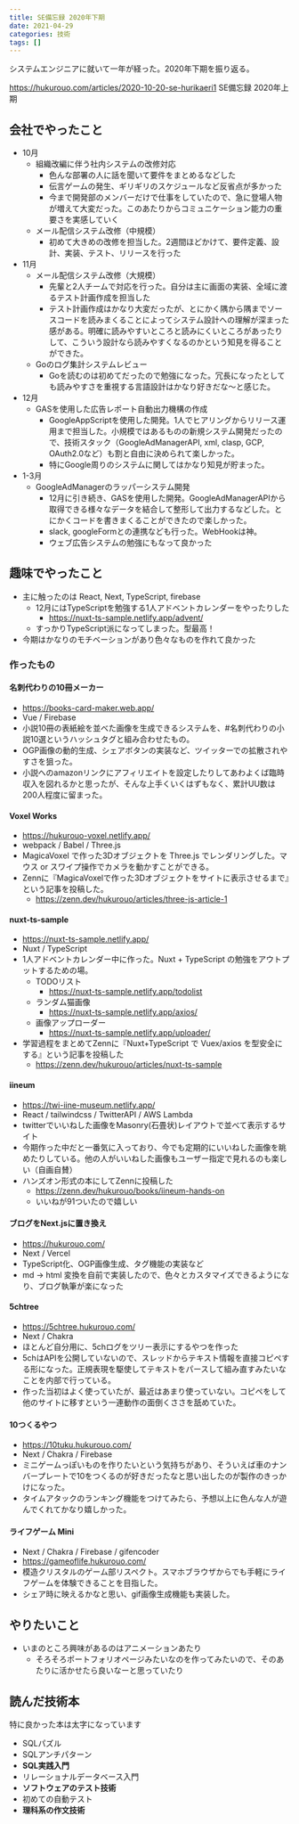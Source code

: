```yaml
---
title: SE備忘録 2020年下期
date: 2021-04-29
categories: 技術
tags: []
---
```

システムエンジニアに就いて一年が経った。2020年下期を振り返る。

https://hukurouo.com/articles/2020-10-20-se-hurikaeri1
SE備忘録 2020年上期

## 会社でやったこと

- 10月
  - 組織改編に伴う社内システムの改修対応
    - 色んな部署の人に話を聞いて要件をまとめるなどした
    - 伝言ゲームの発生、ギリギリのスケジュールなど反省点が多かった
    - 今まで開発部のメンバーだけで仕事をしていたので、急に登場人物が増えて大変だった。このあたりからコミュニケーション能力の重要さを実感していく
  - メール配信システム改修（中規模）
    - 初めて大きめの改修を担当した。2週間ほどかけて、要件定義、設計、実装、テスト、リリースを行った
- 11月
  - メール配信システム改修（大規模）
    - 先輩と2人チームで対応を行った。自分は主に画面の実装、全域に渡るテスト計画作成を担当した
    - テスト計画作成はかなり大変だったが、とにかく隅から隅までソースコードを読みまくることによってシステム設計への理解が深まった感がある。明確に読みやすいところと読みにくいところがあったりして、こういう設計なら読みやすくなるのかという知見を得ることができた。
  - Goのログ集計システムレビュー
    - Goを読むのは初めてだったので勉強になった。冗長になったとしても読みやすさを重視する言語設計はかなり好きだな～と感じた。
- 12月
  - GASを使用した広告レポート自動出力機構の作成
    - GoogleAppScriptを使用した開発。1人でヒアリングからリリース運用まで担当した。小規模ではあるものの新規システム開発だったので、技術スタック（GoogleAdManagerAPI, xml, clasp, GCP, OAuth2.0など）も割と自由に決められて楽しかった。
    - 特にGoogle周りのシステムに関してはかなり知見が貯まった。
- 1-3月
  - GoogleAdManagerのラッパーシステム開発
    - 12月に引き続き、GASを使用した開発。GoogleAdManagerAPIから取得できる様々なデータを結合して整形して出力するなどした。とにかくコードを書きまくることができたので楽しかった。
    - slack, googleFormとの連携なども行った。WebHookは神。
    - ウェブ広告システムの勉強にもなって良かった

## 趣味でやったこと

- 主に触ったのは React, Next, TypeScript, firebase
  - 12月にはTypeScriptを勉強する1人アドベントカレンダーをやったりした
    - https://nuxt-ts-sample.netlify.app/advent/ 
  - すっかりTypeScript派になってしまった。型最高！
- 今期はかなりのモチベーションがあり色々なものを作れて良かった

### 作ったもの

#### 名刺代わりの10冊メーカー
  - https://books-card-maker.web.app/
  - Vue / Firebase
  - 小説10冊の表紙絵を並べた画像を生成できるシステムを、#名刺代わりの小説10選というハッシュタグと組み合わせたもの。
  - OGP画像の動的生成、シェアボタンの実装など、ツイッターでの拡散されやすさを狙った。
  - 小説へのamazonリンクにアフィリエイトを設定したりしてあわよくば臨時収入を図れるかと思ったが、そんな上手くいくはずもなく、累計UU数は200人程度に留まった。

#### Voxel Works
- https://hukurouo-voxel.netlify.app/
- webpack / Babel / Three.js
- MagicaVoxel で作った3Dオブジェクトを Three.js でレンダリングした。マウス or スワイプ操作でカメラを動かすことができる。
- Zennに『MagicaVoxelで作った3Dオブジェクトをサイトに表示させるまで』という記事を投稿した。
  - https://zenn.dev/hukurouo/articles/three-js-article-1

#### nuxt-ts-sample
- https://nuxt-ts-sample.netlify.app/
- Nuxt / TypeScript
- 1人アドベントカレンダー中に作った。Nuxt + TypeScript の勉強をアウトプットするための場。
  - TODOリスト
    - https://nuxt-ts-sample.netlify.app/todolist
  - ランダム猫画像
    - https://nuxt-ts-sample.netlify.app/axios/
  - 画像アップローダー
    - https://nuxt-ts-sample.netlify.app/uploader/
- 学習過程をまとめてZennに『Nuxt+TypeScript で Vuex/axios を型安全にする』という記事を投稿した
  - https://zenn.dev/hukurouo/articles/nuxt-ts-sample

#### iineum
- https://twi-iine-museum.netlify.app/
- React / tailwindcss / TwitterAPI / AWS Lambda
- twitterでいいねした画像をMasonry(石畳状)レイアウトで並べて表示するサイト
- 今期作った中だと一番気に入っており、今でも定期的にいいねした画像を眺めたりしている。他の人がいいねした画像もユーザー指定で見れるのも楽しい（自画自賛）
- ハンズオン形式の本にしてZennに投稿した
  - https://zenn.dev/hukurouo/books/iineum-hands-on
  - いいねが91ついたので嬉しい

#### ブログをNext.jsに置き換え
- https://hukurouo.com/
- Next / Vercel
- TypeScript化、OGP画像生成、タグ機能の実装など
- md -> html 変換を自前で実装したので、色々とカスタマイズできるようになり、ブログ執筆が楽になった


#### 5chtree
- https://5chtree.hukurouo.com/
- Next / Chakra
- ほとんど自分用に、5chログをツリー表示にするやつを作った
- 5chはAPIを公開していないので、スレッドからテキスト情報を直接コピペする形になった。正規表現を駆使してテキストをパースして組み直すみたいなことを内部で行っている。
- 作った当初はよく使っていたが、最近はあまり使っていない。コピペをして他のサイトに移すという一連動作の面倒くささを舐めていた。

#### 10つくるやつ
- https://10tuku.hukurouo.com/
- Next / Chakra / Firebase
- ミニゲームっぽいものを作りたいという気持ちがあり、そういえば車のナンバープレートで10をつくるのが好きだったなと思い出したのが製作のきっかけになった。
- タイムアタックのランキング機能をつけてみたら、予想以上に色んな人が遊んでくれてかなり嬉しかった。

#### ライフゲーム Mini
- Next / Chakra / Firebase / gifencoder
- https://gameoflife.hukurouo.com/
- 模造クリスタルのゲーム部リスペクト。スマホブラウザからでも手軽にライフゲームを体験できることを目指した。
- シェア時に映えるかなと思い、gif画像生成機能も実装した。

## やりたいこと

- いまのところ興味があるのはアニメーションあたり
  - そろそろポートフォリオページみたいなのを作ってみたいので、そのあたりに活かせたら良いなーと思っていたり


## 読んだ技術本

特に良かった本は太字になっています

- SQLパズル
- SQLアンチパターン
- **SQL実践入門**
- リレーショナルデータベース入門
- **ソフトウェアのテスト技術**
- 初めての自動テスト
- **理科系の作文技術**
